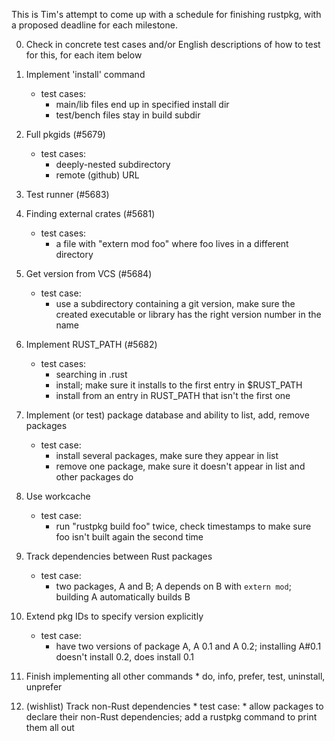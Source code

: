 This is Tim's attempt to come up with a schedule for finishing rustpkg, with a proposed deadline for each milestone.

0. Check in concrete test cases and/or English descriptions of how to test for this, for each item below

1. Implement 'install' command
      * test cases:
        * main/lib files end up in specified install dir
      	* test/bench files stay in build subdir

2. Full	pkgids (#5679)
      * test cases:
         * deeply-nested subdirectory
      	 * remote (github) URL

3. Test	runner (#5683)

4. Finding external crates (#5681)
      * test cases:
          * a file with "extern mod foo" where foo lives in a different directory

5. Get version from VCS (#5684)
      * test case:
          * use a subdirectory containing a git version, make sure the created executable or library has the right version number in the name

6. Implement RUST_PATH (#5682)
      * test cases:
          * searching in .rust
      	  * install; make sure it installs to the first entry in $RUST_PATH
      	  * install from an entry in RUST_PATH that isn't the first one

7. Implement (or test) package database	and ability to list, add, remove packages
      * test case:
          * install several packages, make sure they appear in list
      	  * remove one package, make sure it doesn't appear in list and other packages do

8. Use workcache
      * test case:
          * run "rustpkg build foo" twice, check timestamps to make sure foo isn't built again the second time

8. Track dependencies between Rust packages
      * test case:
          * two packages, A and B; A depends on B with ```extern mod```; building A automatically builds B

8. Extend pkg IDs to specify version explicitly
      * test case:
           * have two versions of package A, A 0.1 and A 0.2; installing A#0.1 doesn't install 0.2, does install 0.1

8. Finish implementing all other commands
       * do, info, prefer, test, uninstall, unprefer

8. (wishlist) Track non-Rust dependencies
       * test case:
           * allow packages to declare their non-Rust dependencies; add a rustpkg command to print them all out